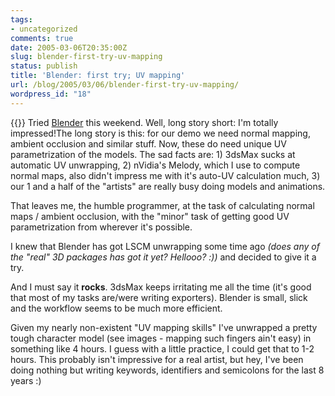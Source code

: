 ```yaml
---
tags:
- uncategorized
comments: true
date: 2005-03-06T20:35:00Z
slug: blender-first-try-uv-mapping
status: publish
title: 'Blender: first try; UV mapping'
url: /blog/2005/03/06/blender-first-try-uv-mapping/
wordpress_id: "18"
---
```


{{<imgright src="http://aras-p.info/img/blog/050306.png">}}
Tried [Blender](http://www.blender3d.org/) this weekend. Well, long story short: I'm totally impressed!The long story is this: for our demo we need normal mapping, ambient occlusion and similar stuff. Now, these do need unique UV parametrization of the models. The sad facts are: 1) 3dsMax sucks at automatic UV unwrapping, 2) nVidia's Melody, which I use to compute normal maps, also didn't impress me with it's auto-UV calculation much, 3) our 1 and a half of the "artists" are really busy doing models and animations.

That leaves me, the humble programmer, at the task of calculating normal maps / ambient occlusion, with the "minor" task of getting good UV parametrization from wherever it's possible.

I knew that Blender has got LSCM unwrapping some time ago _(does any of the "real" 3D packages has got it yet? Hellooo? :))_ and decided to give it a try.

And I must say it **rocks**. 3dsMax keeps irritating me all the time (it's good that most of my tasks are/were writing exporters). Blender is small, slick and the workflow seems to be much more efficient.

Given my nearly non-existent "UV mapping skills" I've unwrapped a pretty tough character model (see images - mapping such fingers ain't easy) in something like 4 hours. I guess with a little practice, I could get that to 1-2 hours. This probably isn't impressive for a real artist, but hey, I've been doing nothing but writing keywords, identifiers and semicolons for the last 8 years :)

